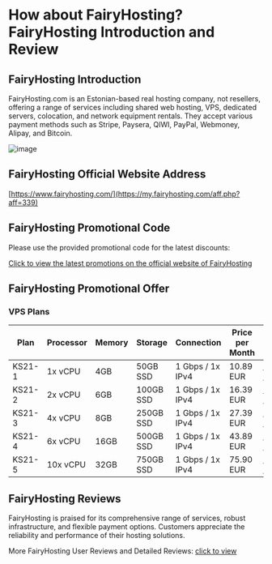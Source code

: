 # How about FairyHosting? FairyHosting Introduction and Review

## FairyHosting Introduction
FairyHosting.com is an Estonian-based real hosting company, not resellers, offering a range of services including shared web hosting, VPS, dedicated servers, colocation, and network equipment rentals. They accept various payment methods such as Stripe, Paysera, QIWI, PayPal, Webmoney, Alipay, and Bitcoin.

![image](https://github.com/mariopalomo329/FairyHosting/assets/169753159/dcdbaa66-d59b-49ef-9377-ac0d9c2baa3a)

## FairyHosting Official Website Address
[https://www.fairyhosting.com/](https://my.fairyhosting.com/aff.php?aff=339)

## FairyHosting Promotional Code
Please use the provided promotional code for the latest discounts:

[Click to view the latest promotions on the official website of FairyHosting](https://my.fairyhosting.com/aff.php?aff=339)

## FairyHosting Promotional Offer

### VPS Plans

| Plan  | Processor | Memory | Storage | Connection | Price per Month | Purchase Link |
|-------|-----------|--------|---------|------------|-----------------|---------------|
| KS21-1 | 1x vCPU | 4GB | 50GB SSD | 1 Gbps / 1x IPv4 | 10.89 EUR | [Order Here](https://my.fairyhosting.com/aff.php?aff=339&pid=104&language=English) |
| KS21-2 | 2x vCPU | 6GB | 100GB SSD | 1 Gbps / 1x IPv4 | 16.39 EUR | [Order Here](https://my.fairyhosting.com/aff.php?aff=339&pid=105&language=English) |
| KS21-3 | 4x vCPU | 8GB | 250GB SSD | 1 Gbps / 1x IPv4 | 27.39 EUR | [Order Here](https://my.fairyhosting.com/aff.php?aff=339&pid=106&language=English) |
| KS21-4 | 6x vCPU | 16GB | 500GB SSD | 1 Gbps / 1x IPv4 | 43.89 EUR | [Order Here](https://my.fairyhosting.com/aff.php?aff=339&pid=107&language=English) |
| KS21-5 | 10x vCPU | 32GB | 750GB SSD | 1 Gbps / 1x IPv4 | 75.90 EUR | [Order Here](https://my.fairyhosting.com/aff.php?aff=339&pid=108&language=English) |

## FairyHosting Reviews
FairyHosting is praised for its comprehensive range of services, robust infrastructure, and flexible payment options. Customers appreciate the reliability and performance of their hosting solutions.

More FairyHosting User Reviews and Detailed Reviews: [click to view](https://my.fairyhosting.com/aff.php?aff=339)

